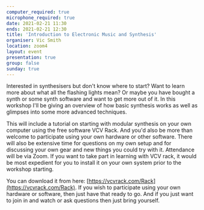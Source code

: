 ```yaml
---
computer_required: true
microphone_required: true
date: 2021-02-21 11:30
ends: 2021-02-21 12:30
title: 'Introduction to Electronic Music and Synthesis'
organiser: Vic Smith
location: zoom4
layout: event
presentation: true
group: false
sunday: true
---
```

Interested in synthesisers but don't know where to start? Want to learn more about what all the flashing lights mean? Or maybe you have bought a synth or some synth software and want to get more out of it. In this workshop I'll be giving an overview of how basic synthesis works as well as glimpses into some more advanced techniques. 

This will include a tutorial on starting with modular synthesis on your own computer using the free software VCV Rack. And you'd also be more than welcome to participate using your own hardware or other software. There will also be extensive time for questions on my own setup and for discussing your own gear and new things you could try with it. Attendance will be via Zoom. If you want to take part in learning with VCV rack, it would be most expedient for you to install it on your own system prior to the workshop starting.

You can download it from here: [https://vcvrack.com/Rack](https://vcvrack.com/Rack). If you wish to participate using your own hardware or software, then just have that ready to go. And if you just want to join in and watch or ask questions then just bring yourself.
